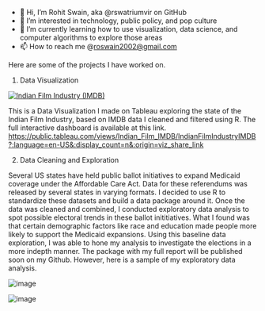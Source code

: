 - 👋 Hi, I’m Rohit Swain, aka @rswatriumvir on GitHub
- 👀 I’m interested in technology, public policy, and pop culture
- 🌱 I’m currently learning how to use visualization, data science, and computer algorithms to explore those areas
- 📫 How to reach me @roswain2002@gmail.com

Here are some of the projects I have worked on. 

1. Data Visualization 
<div class='tableauPlaceholder' id='viz1660000137524' style='position: relative'><noscript><a href='#'><img alt='Indian Film Industry (IMDB) ' src='https:&#47;&#47;public.tableau.com&#47;static&#47;images&#47;In&#47;Indian_Film_IMDB&#47;IndianFilmIndustryIMDB&#47;1_rss.png' style='border: none' /></a></noscript><object class='tableauViz'  style='display:none;'><param name='host_url' value='https%3A%2F%2Fpublic.tableau.com%2F' /> <param name='embed_code_version' value='3' /> <param name='site_root' value='' /><param name='name' value='Indian_Film_IMDB&#47;IndianFilmIndustryIMDB' /><param name='tabs' value='no' /><param name='toolbar' value='yes' /><param name='static_image' value='https:&#47;&#47;public.tableau.com&#47;static&#47;images&#47;In&#47;Indian_Film_IMDB&#47;IndianFilmIndustryIMDB&#47;1.png' /> <param name='animate_transition' value='yes' /><param name='display_static_image' value='yes' /><param name='display_spinner' value='yes' /><param name='display_overlay' value='yes' /><param name='display_count' value='yes' /><param name='language' value='en-US' /></object></div>    

This is a Data Visualization I made on Tableau exploring the state of the Indian Film Industry, based on IMDB data I cleaned and filtered using R. 
The full interactive dashboard is available at this link. 
https://public.tableau.com/views/Indian_Film_IMDB/IndianFilmIndustryIMDB?:language=en-US&:display_count=n&:origin=viz_share_link

2. Data Cleaning and Exploration

Several US states have held public ballot initiatives to expand Medicaid coverage under the Affordable Care Act. Data for these referendums was released by several states in varying formats. I decided to use R to standardize these datasets and build a data package around it. Once the data was cleaned and combined, I conducted exploratory data analysis to spot possible electoral trends in these ballot inititiatives. What I found was that certain demographic factors like race and education made people more likely to support the Medicaid expansions. Using this baseline data exploration, I was able to hone my analysis to investigate the elections in a more indepth manner. The package with my full report will be published soon on my Github. However, here is a sample of my exploratory data analysis. 

![image](https://user-images.githubusercontent.com/46251113/183533550-8678dfdc-139d-47e4-9720-5aad163e3714.png)

![image](https://user-images.githubusercontent.com/46251113/183531389-bf7bc366-a407-497b-8ce6-055c2497bdb2.png)



<!---
rswatriumvir/rswatriumvir is a ✨ special ✨ repository because its `README.md` (this file) appears on your GitHub profile.
You can click the Preview link to take a look at your changes.
--->
